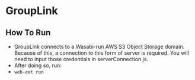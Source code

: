 # GroupLink

## How To Run
 - GroupLink connects to a Wasabi-run AWS S3 Object Storage domain. Because of this, a connection to this form of server is required. You will need to input those credentials in serverConnection.js.
 - After doing so, run:
 - ```web-ext run```
